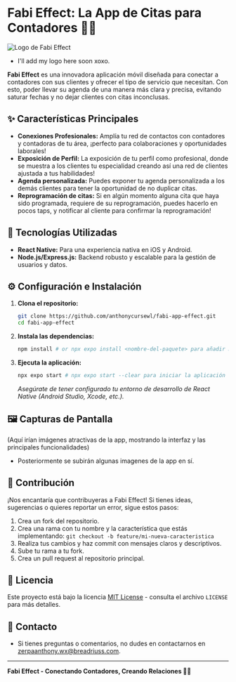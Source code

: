 # Fabi Effect: La App de Citas para Contadores 💖💼

![Logo de Fabi Effect](./assets/logo.png)
- I'll add my logo here soon xoxo.

**Fabi Effect** es una innovadora aplicación móvil diseñada para conectar a contadores con sus clientes y ofrecer el tipo de servicio que necesitan.  Con esto, poder llevar su agenda de una manera más clara y precisa, evitando saturar fechas y no dejar clientes con citas inconclusas. 

## ✨ Características Principales

*   **Conexiones Profesionales:** Amplía tu red de contactos con contadores y contadoras de tu área, ¡perfecto para colaboraciones y oportunidades laborales!
*   **Exposición de Perfil:** La exposición de tu perfil como profesional, donde se muestra a los clientes tu especialidad creando así una red de clientes ajustada a tus habilidades!
*   **Agenda personalizada:** Puedes exponer tu agenda personalizada a los demás clientes para tener la oportunidad de no duplicar citas.
*   **Reprogramación de citas:** Si en algún momento alguna cita que haya sido programada, requiere de su reprogramación, puedes hacerlo en pocos taps, y notificar al cliente para confirmar la reprogramación!  

## 🚀 Tecnologías Utilizadas

*   **React Native:** Para una experiencia nativa en iOS y Android.
*   **Node.js/Express.js:** Backend robusto y escalable para la gestión de usuarios y datos.

## ⚙️ Configuración e Instalación

1.  **Clona el repositorio:**

    ```bash
    git clone https://github.com/anthonycursewl/fabi-app-effect.git 
    cd fabi-app-effect
    ```

2.  **Instala las dependencias:**

    ```bash
    npm install # or npx expo install <nombre-del-paquete> para añadir más dependencias usando Expo.
    ```

3.  **Ejecuta la aplicación:**

    ```bash
    npx expo start # npx expo start --clear para iniciar la aplicación limpiando el cache.
    ```

    *Asegúrate de tener configurado tu entorno de desarrollo de React Native (Android Studio, Xcode, etc.).*

## 🖼️ Capturas de Pantalla

(Aquí irían imágenes atractivas de la app, mostrando la interfaz y las principales funcionalidades)

* Posteriormente se subirán algunas imagenes de la app en sí.

## 🤝 Contribución

¡Nos encantaría que contribuyeras a Fabi Effect! Si tienes ideas, sugerencias o quieres reportar un error, sigue estos pasos:

1.  Crea un fork del repositorio.
2.  Crea una rama con tu nombre y la característica que estás implementando: `git checkout -b feature/mi-nueva-caracteristica`
3.  Realiza tus cambios y haz commit con mensajes claros y descriptivos.
4.  Sube tu rama a tu fork.
5.  Crea un pull request al repositorio principal.

## 📜 Licencia

Este proyecto está bajo la licencia [MIT License](LICENSE) - consulta el archivo `LICENSE` para más detalles.

## 📧 Contacto

*   Si tienes preguntas o comentarios, no dudes en contactarnos en [zerpaanthony.wx@breadriuss.com](mailto:zerpaanthony.wx@breadriuss.com).

---

**Fabi Effect - Conectando Contadores, Creando Relaciones 💖💼**